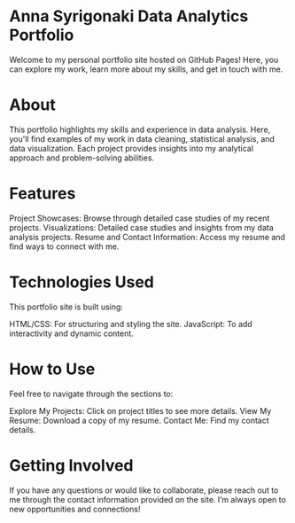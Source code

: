 # Anna Syrigonaki Data Analytics Portfolio 

Welcome to my personal portfolio site hosted on GitHub Pages! Here, you can explore my work, learn more about my skills, and get in touch with me.

# About
This portfolio highlights my skills and experience in data analysis. Here, you'll find examples of my work in data cleaning, statistical analysis, and data visualization. Each project provides insights into my analytical approach and problem-solving abilities.

# Features
Project Showcases: Browse through detailed case studies of my recent projects.
Visualizations: Detailed case studies and insights from my data analysis projects.
Resume and Contact Information: Access my resume and find ways to connect with me.
# Technologies Used
This portfolio site is built using:

HTML/CSS: For structuring and styling the site.
JavaScript: To add interactivity and dynamic content.

# How to Use
Feel free to navigate through the sections to:

Explore My Projects: Click on project titles to see more details.
View My Resume: Download a copy of my resume.
Contact Me: Find my contact details.

# Getting Involved
If you have any questions or would like to collaborate, please reach out to me through the contact information provided on the site. I’m always open to new opportunities and connections!
